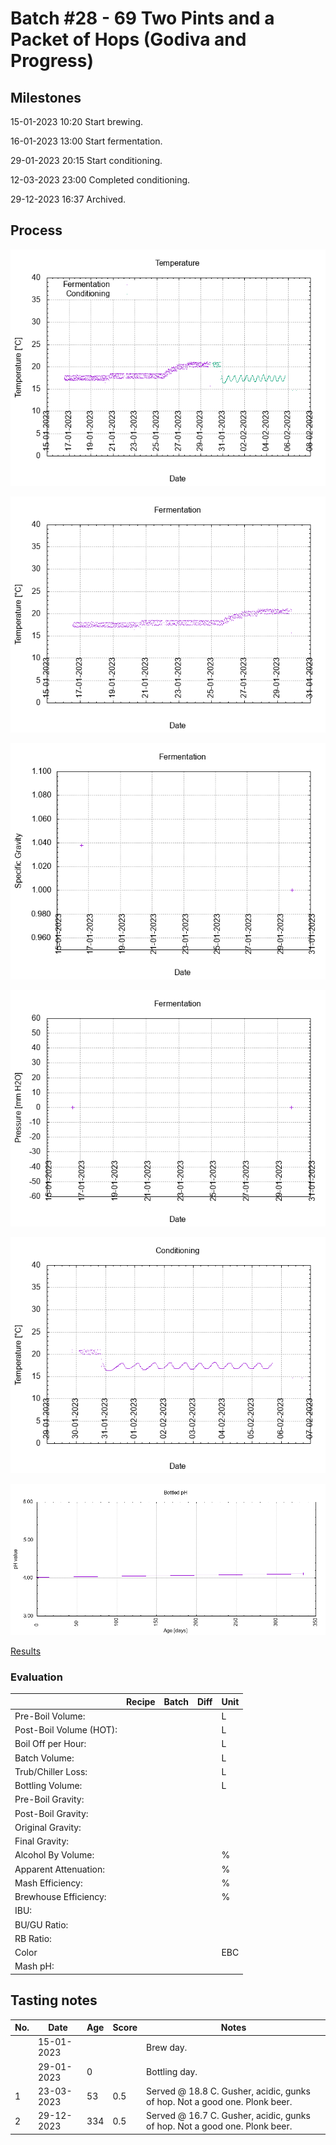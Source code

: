 # Batch #28 - 69 Two Pints and a Packet of Hops (Godiva and Progress)

## Milestones

15-01-2023 10:20 Start brewing.

16-01-2023 13:00 Start fermentation.

29-01-2023 20:15 Start conditioning.

12-03-2023 23:00 Completed conditioning.

29-12-2023 16:37 Archived.

## Process

![temperature](temperature.png)

![fermentation](fermentation.png)

![specific gravity](gravity.png)

![pressure](pressure.png)

![conditioning](conditioning.png)

![bottled pH](bottled_ph.png)

[Results](./Batch__results.pdf)

### Evaluation

|                         | Recipe | Batch | Diff   | Unit |
|-------------------------|--------|-------|--------|------|
| Pre-Boil Volume:        |        |       |        | L    |
| Post-Boil Volume (HOT): |        |       |        | L    |
| Boil Off per Hour:      |        |       |        | L    |
| Batch Volume:           |        |       |        | L    |
| Trub/Chiller Loss:      |        |       |        | L    |
| Bottling Volume:        |        |       |        | L    |
| Pre-Boil Gravity:       |        |       |        |      |
| Post-Boil Gravity:      |        |       |        |      |
| Original Gravity:       |        |       |        |      |
| Final Gravity:          |        |       |        |      |
| Alcohol By Volume:      |        |       |        | %    |
| Apparent Attenuation:   |        |       |        | %    |
| Mash Efficiency:        |        |       |        | %    |
| Brewhouse Efficiency:   |        |       |        | %    |
| IBU:                    |        |       |        |      |
| BU/GU Ratio:            |        |       |        |      |
| RB Ratio:               |        |       |        |      |
| Color                   |        |       |        | EBC  |
| Mash pH:                |        |       |        |      |

## Tasting notes

| No. | Date       | Age | Score | Notes |
|-----|------------|-----|-------|-------|
|     | 15-01-2023 |     |       | Brew day. |
|     | 29-01-2023 |   0 |       | Bottling day. |
|   1 | 23-03-2023 |  53 |  0.5  | Served @ 18.8 C. Gusher, acidic, gunks of hop. Not a good one. Plonk beer. |
|   2 | 29-12-2023 | 334 |  0.5  | Served @ 16.7 C. Gusher, acidic, gunks of hop. Not a good one. Plonk beer. |
